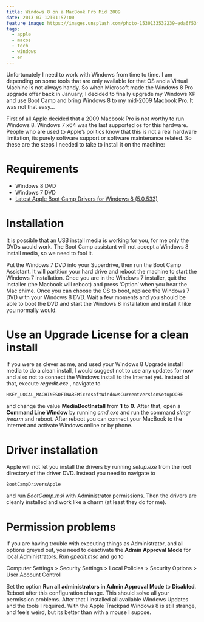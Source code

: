 ```yaml
---
title: Windows 8 on a MacBook Pro Mid 2009
date: 2013-07-12T01:57:00
feature_image: https://images.unsplash.com/photo-1530133532239-eda6f53fcf0f?ixlib=rb-0.3.5&q=80&fm=jpg&crop=entropy&cs=tinysrgb&w=1080&fit=max&ixid=eyJhcHBfaWQiOjExNzczfQ&s=31bc92370cefbe48f597bce89aae061d
tags:
  - apple
  - macos
  - tech
  - windows
  - en
---
```


Unfortunately I need to work with Windows from time to time. I am depending on some tools that are only available for that OS and a Virtual Machine is not always handy. So when Microsoft made the Windows 8 Pro upgrade offer back in January, I decided to finally upgrade my Windows XP and use Boot Camp and bring Windows 8 to my mid-2009 Macbook Pro. It was not that easy…

First of all Apple decided that a 2009 Macbook Pro is not worthy to run Windows 8. Windows 7 x64 was the last supported os for this hardware. People who are used to Apple’s politics know that this is not a real hardware limitation, its purely software support or software maintenance related. So these are the steps I needed to take to install it on the machine:

# Requirements

* Windows 8 DVD
* Windows 7 DVD
* [Latest Apple Boot Camp Drivers for Windows 8 (5.0.533)](http://support.apple.com/kb/DL1638)

# Installation

It is possible that an USB install media is working for you, for me only the DVDs would work. The Boot Camp assistant will not accept a Windows 8 install media, so we need to fool it.

Put the Windows 7 DVD into your Superdrive, then run the Boot Camp Assistant. It will partition your hard drive and reboot the machine to start the Windows 7 installation. Once you are in the Windows 7 installer, quit the installer (the Macbook will reboot) and press ‘Option’ when you hear the Mac chime. Once you can choose the OS to boot, replace the Windows 7 DVD with your Windows 8 DVD. Wait a few moments and you should be able to boot the DVD and start the Windows 8 installation and install it like you normally would.

# Use an Upgrade License for a clean install

If you were as clever as me, and used your Windows 8 Upgrade install media to do a clean install, I would suggest not to use any updates for now and also not to connect the Windows install to the Internet yet. Instead of that, execute _regedit.exe_ , navigate to

`HKEY_LOCAL_MACHINESOFTWAREMicrosoftWindowsCurrentVersionSetupOOBE`

and change the value **MediaBootInstall** from **1** to **0**. After that, open a **Command Line Window** by running _cmd.exe_ and run the command _slmgr /rearm_ and reboot. After reboot you can connect your MacBook to the Internet and activate Windows online or by phone.

# Driver installation

Apple will not let you install the drivers by running _setup.exe_ from the root directory of the driver DVD. Instead you need to navigate to

`BootCampDriversApple`

and run _BootCamp.msi_ with Administrator permissions. Then the drivers are cleanly installed and work like a charm (at least they do for me).

# Permission problems

If you are having trouble with executing things as Administrator, and all options greyed out, you need to deactivate the **Admin Approval Mode** for local Administrators. Run _gpedit.msc_ and go to

Computer Settings > Security Settings > Local Policies > Security Options > User Account Control

Set the option **Run all administrators in Admin Approval Mode** to **Disabled**. Reboot after this configuration change. This should solve all your permission problems. After that I installed all available Windows Updates and the tools I required. With the Apple Trackpad Windows 8 is still strange, and feels weird, but its better than with a mouse I supose.

